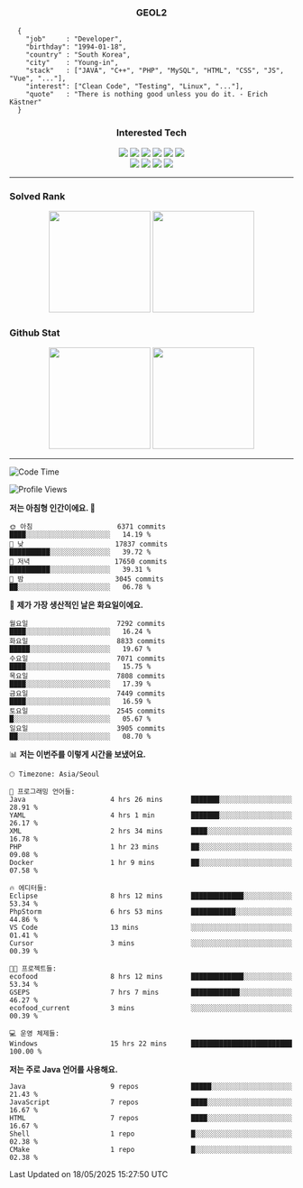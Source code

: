 <div align="center">

  ### GEOL2
</div>

```
  {
    "job"     : "Developer",
    "birthday": "1994-01-18",
    "country" : "South Korea",
    "city"    : "Young-in",
    "stack"   : ["JAVA", "C++", "PHP", "MySQL", "HTML", "CSS", "JS", "Vue", "..."],
    "interest": ["Clean Code", "Testing", "Linux", "..."], 
    "quote"   : "There is nothing good unless you do it. - Erich Kästner"
  }
  ```
  
<div align="center">
  
  ### Interested Tech
  
  <img src="https://img.shields.io/badge/Laravel-F05340?style=flat-square&logo=Laravel&logoColor=white">
  <img src="https://img.shields.io/badge/SpringBoot-6DB33F?style=flat-square&logo=SpringBoot&logoColor=white">
  <img src="https://img.shields.io/badge/-NestJs-ea2845?style=flat-square&logo=nestjs&logoColor=white">
  <img src="https://img.shields.io/badge/Express-000000?style=flat-square&logo=Express&logoColor=white">
  <img src="https://img.shields.io/badge/Three.js-000000?style=flat-square&logo=Three.js&logoColor=white">
  <img src="https://img.shields.io/badge/OpenAI-%23412991?style=flat-square&logo=openai&logoColor=white">
  <br>
  <img src="https://img.shields.io/badge/Java-ED8B00?style=flat-square&logo=openjdk&logoColor=white">
  <img src="https://img.shields.io/badge/JavaScript-F7DF1E?style=flat-square&logo=JavaScript&logoColor=black">
  <img src="https://img.shields.io/badge/TypeScript-007acc?style=flat-square&logo=TypeScript&logoColor=black">
  <img src="https://img.shields.io/badge/MySQL-4479A1?style=flat-square&logo=mysql&logoColor=white"><br>

</div>

------------

  ### Solved Rank
  
  <div align="center">
    <img height="180em" src="https://mazassumnida.wtf/api/v2/generate_badge?boj=geol2">
    <img height="180em" src="https://leetcard.jacoblin.cool/Geol2?theme=light&font=Gugi&border=0&radius=20">
  </div>
  
  ### Github Stat 
  <div align="center">
    <img height="180em" src="https://github-readme-stats-git-masterrstaa-rickstaa.vercel.app/api?username=geol2&show_icons=true&theme=dark">
    <img height="180em" src="https://github-readme-stats-git-masterrstaa-rickstaa.vercel.app/api/top-langs/?username=geol2&show_icons=true&hide=css,scss,html&layout=compact&theme=dark&count_private=true&langs_count=8">
  </div>
  
------------
<!--START_SECTION:waka-->
![Code Time](http://img.shields.io/badge/Code%20Time-4%2C137%20hrs%2019%20mins-blue)

![Profile Views](http://img.shields.io/badge/Profile%20Views-0-blue)

**저는 아침형 인간이에요. 🐤** 

```text
🌞 아침                     6371 commits        ████░░░░░░░░░░░░░░░░░░░░░   14.19 % 
🌆 낮　                     17837 commits       ██████████░░░░░░░░░░░░░░░   39.72 % 
🌃 저녁                     17650 commits       ██████████░░░░░░░░░░░░░░░   39.31 % 
🌙 밤　                     3045 commits        ██░░░░░░░░░░░░░░░░░░░░░░░   06.78 % 
```
📅 **제가 가장 생산적인 날은 화요일이에요.** 

```text
월요일                      7292 commits        ████░░░░░░░░░░░░░░░░░░░░░   16.24 % 
화요일                      8833 commits        █████░░░░░░░░░░░░░░░░░░░░   19.67 % 
수요일                      7071 commits        ████░░░░░░░░░░░░░░░░░░░░░   15.75 % 
목요일                      7808 commits        ████░░░░░░░░░░░░░░░░░░░░░   17.39 % 
금요일                      7449 commits        ████░░░░░░░░░░░░░░░░░░░░░   16.59 % 
토요일                      2545 commits        █░░░░░░░░░░░░░░░░░░░░░░░░   05.67 % 
일요일                      3905 commits        ██░░░░░░░░░░░░░░░░░░░░░░░   08.70 % 
```


📊 **저는 이번주를 이렇게 시간을 보냈어요.** 

```text
🕑︎ Timezone: Asia/Seoul

💬 프로그래밍 언어들: 
Java                     4 hrs 26 mins       ███████░░░░░░░░░░░░░░░░░░   28.91 % 
YAML                     4 hrs 1 min         ███████░░░░░░░░░░░░░░░░░░   26.17 % 
XML                      2 hrs 34 mins       ████░░░░░░░░░░░░░░░░░░░░░   16.78 % 
PHP                      1 hr 23 mins        ██░░░░░░░░░░░░░░░░░░░░░░░   09.08 % 
Docker                   1 hr 9 mins         ██░░░░░░░░░░░░░░░░░░░░░░░   07.58 % 

🔥 에디터들: 
Eclipse                  8 hrs 12 mins       █████████████░░░░░░░░░░░░   53.34 % 
PhpStorm                 6 hrs 53 mins       ███████████░░░░░░░░░░░░░░   44.86 % 
VS Code                  13 mins             ░░░░░░░░░░░░░░░░░░░░░░░░░   01.41 % 
Cursor                   3 mins              ░░░░░░░░░░░░░░░░░░░░░░░░░   00.39 % 

🐱‍💻 프로젝트들: 
ecofood                  8 hrs 12 mins       █████████████░░░░░░░░░░░░   53.34 % 
GSEPS                    7 hrs 7 mins        ████████████░░░░░░░░░░░░░   46.27 % 
ecofood_current          3 mins              ░░░░░░░░░░░░░░░░░░░░░░░░░   00.39 % 

💻 운영 체제들: 
Windows                  15 hrs 22 mins      █████████████████████████   100.00 % 
```

**저는 주로 Java 언어를 사용해요.** 

```text
Java                     9 repos             █████░░░░░░░░░░░░░░░░░░░░   21.43 % 
JavaScript               7 repos             ████░░░░░░░░░░░░░░░░░░░░░   16.67 % 
HTML                     7 repos             ████░░░░░░░░░░░░░░░░░░░░░   16.67 % 
Shell                    1 repo              █░░░░░░░░░░░░░░░░░░░░░░░░   02.38 % 
CMake                    1 repo              █░░░░░░░░░░░░░░░░░░░░░░░░   02.38 % 
```




 Last Updated on 18/05/2025 15:27:50 UTC
<!--END_SECTION:waka-->

<div align="center">
  
  <!-- [![Hits](https://hits.seeyoufarm.com/api/count/incr/badge.svg?url=https%3A%2F%2Fgithub.com%2Fgeol2&count_bg=%2379C83D&title_bg=%23555555&icon=myspace.svg&icon_color=%23E7E7E7&title=hits&edge_flat=false)](https://hits.seeyoufarm.com) -->
  
</div>

<!--
**Geol2/Geol2** is a ✨ _special_ ✨ repository because its `README.md` (this file) appears on your GitHub profile.

Here are some ideas to get you started:
- 🔭 I’m currently working on ...
- 🌱 I’m currently learning ...
- 👯 I’m looking to collaborate on ...
- 🤔 I’m looking for help with ...
- 💬 Ask me about ...
- 📫 How to reach me: ...
- 😄 Pronouns: ...
- ⚡ Fun fact: ...
-->
